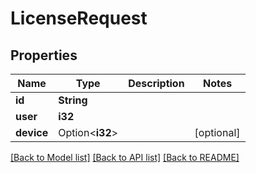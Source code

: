 # LicenseRequest

## Properties

Name | Type | Description | Notes
------------ | ------------- | ------------- | -------------
**id** | **String** |  | 
**user** | **i32** |  | 
**device** | Option<**i32**> |  | [optional]

[[Back to Model list]](../README.md#documentation-for-models) [[Back to API list]](../README.md#documentation-for-api-endpoints) [[Back to README]](../README.md)


